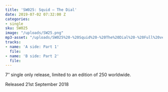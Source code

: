 ```yaml
---
title: 'SW025: Squid – The Dial'
date: 2019-07-02 07:32:00 Z
categories:
- single
sku: SW025
image: "/uploads/SW25.png"
mp3-asset: "/uploads/SW025%20-%20Squid%20-%20The%20Dial%20-%20Full%20version.mp3"
tracks:
- name: 'A side: Part 1'
  file: 
- name: 'B side: Part 2'
  file: 
---
```


7″ single only release, limited to an edition of 250 worldwide.

Released 21st September 2018
